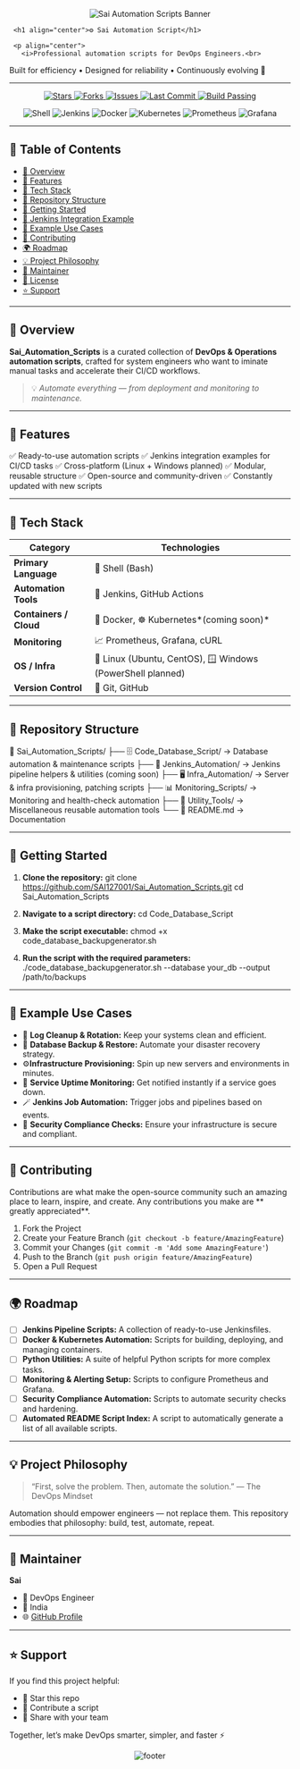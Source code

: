 <!-- PROJECT BANNER -->

   <p align="center">
     <img src=
      "https://capsule-render.vercel.app/api?type=waving&color=0:0077FF,100:00FF88&height=250&section=header&text=SAI%20Automation%20Scripts&fontSize=
      48&fontAlignY=38&animation=fadeIn&desc=DevOps%20%26%20Operations%20Automation%20Toolkit&descAlignY=55&descAlign=50" alt="Sai Automation Scripts
      Banner">
     </p>

     <h1 align="center">⚙️ Sai Automation Script</h1>

     <p align="center">
       <i>Professional automation scripts for DevOps Engineers.<br>

Built for efficiency • Designed for reliability • Continuously evolving 🚀</i>

 </p>

---

 <p align="center">
 <!-- Dynamic GitHub Badges -->
 <a href="https://github.com/SAI127001/Sai_Automation_Scripts/stargazers">
 <img src="https://img.shields.io/github/stars/SAI127001/Sai_Automation_Scripts?style=for-the-badge&color=yellow" alt="Stars">
</a>
<a href="https://github.com/SAI127001/Sai_Automation_Scripts/network/members">
<img src="https://img.shields.io/github/forks/SAI127001/Sai_Automation_Scripts?style=for-the-badge&color=blue" alt="Forks">
</a>
<a href="https://github.com/SAI127001/Sai_Automation_Scripts/issues">
<img src="https://img.shields.io/github/issues/SAI127001/Sai_Automation_Scripts?style=for-the-badge" alt="Issues">
</a>
<a href="https://github.com/SAI127001/Sai_Automation_Scripts/commits/main">
<img src="https://img.shields.io/github/last-commit/SAI127001/Sai_Automation_Scripts?style=for-the-badge&color=brightgreen" alt="Last
      Commit">
</a>
<a href="#">
<img
    src="https://img.shields.io/github/actions/workflow/status/SAI127001/Sai_Automation_Scripts/ci.yml?label=Build%20Status&style=for-the-badge&logo
    =githubactions&logoColor=white" alt="Build Passing">
</a>

 </p>

 <p align="center">
 <!-- Tech Stack Shields -->
 <img src="https://img.shields.io/badge/Shell-Bash-blue?style=for-the-badge&logo=gnu-bash" alt="Shell">
 <img src="https://img.shields.io/badge/Jenkins-CI%2FCD-orange?style=for-the-badge&logo=jenkins&logoColor=white" alt="Jenkins">
 <img src="https://img.shields.io/badge/Docker-Containers-2496ED?style=for-the-badge&logo=docker&logoColor=white" alt="Docker">
 <img src="https://img.shields.io/badge/Kubernetes-Orchestration-326CE5?style=for-the-badge&logo=kubernetes&logoColor=white" alt="Kubernetes">
 <img src="https://img.shields.io/badge/Prometheus-Monitoring-E6522C?style=for-the-badge&logo=prometheus&logoColor=white" alt="Prometheus">
 <img src="https://img.shields.io/badge/Grafana-Observability-F46800?style=for-the-badge&logo=grafana&logoColor=white" alt="Grafana">

 </p>

---

## 📑 Table of Contents

- [🧭 Overview](#-overview)
- [🧰 Features](#-features)
- [🧱 Tech Stack](#-tech-stack)
- [📂 Repository Structure](#-repository-structure)
- [🚀 Getting Started](#-getting-started)
- [🔧 Jenkins Integration Example](#-jenkins-integration-example)
- [🧩 Example Use Cases](#-example-use-cases)
- [🤝 Contributing](#-contributing)
- [🌍 Roadmap](#-roadmap)
- [💡 Project Philosophy](#-project-philosophy)
- [👤 Maintainer](#-maintainer)
- [🪪 License](#-license)
- [⭐ Support](#-support)

---

## 🧭 Overview

**Sai_Automation_Scripts** is a curated collection of **DevOps & Operations automation scripts**, crafted for system engineers who want to
iminate manual tasks and accelerate their CI/CD workflows.

> 💡 _Automate everything — from deployment and monitoring to maintenance._

---

## 🧰 Features

✅ Ready-to-use automation scripts
✅ Jenkins integration examples for CI/CD tasks
✅ Cross-platform (Linux + Windows planned)
✅ Modular, reusable structure
✅ Open-source and community-driven
✅ Constantly updated with new scripts

---

## 🧱 Tech Stack

| Category               | Technologies                                               |
| ---------------------- | ---------------------------------------------------------- |
| **Primary Language**   | 🐚 Shell (Bash)                                            |
| **Automation Tools**   | 🤖 Jenkins, GitHub Actions                                 |
| **Containers / Cloud** | 🐳 Docker, ☸️ Kubernetes*(coming soon)*                    |
| **Monitoring**         | 📈 Prometheus, Grafana, cURL                               |
| **OS / Infra**         | 🐧 Linux (Ubuntu, CentOS), 🪟 Windows (PowerShell planned) |
| **Version Control**    | 🔧 Git, GitHub                                             |

---

## 📂 Repository Structure

📁 Sai_Automation_Scripts/
├── 🗄️ Code_Database_Script/ → Database automation & maintenance scripts
├── 🧩 Jenkins_Automation/ → Jenkins pipeline helpers & utilities (coming soon)
├── 🖥️ Infra_Automation/ → Server & infra provisioning, patching scripts
├── 📊 Monitoring_Scripts/ → Monitoring and health-check automation
├── 🧰 Utility_Tools/ → Miscellaneous reusable automation tools
└── 📘 README.md → Documentation

---

## 🚀 Getting Started

1.  **Clone the repository:**
    git clone https://github.com/SAI127001/Sai_Automation_Scripts.git
    cd Sai_Automation_Scripts

2.  **Navigate to a script directory:**
    cd Code_Database_Script

3.  **Make the script executable:**
    chmod +x code_database_backupgenerator.sh

4.  **Run the script with the required parameters:**
    ./code_database_backupgenerator.sh --database your_db --output /path/to/backups

---

## 🧩 Example Use Cases

- 🔁 **Log Cleanup & Rotation:** Keep your systems clean and efficient.
- 🧰 **Database Backup & Restore:** Automate your disaster recovery strategy.
- ⚙️**Infrastructure Provisioning:** Spin up new servers and environments in minutes.
- 📡 **Service Uptime Monitoring:** Get notified instantly if a service goes down.
- 🪄 **Jenkins Job Automation:** Trigger jobs and pipelines based on events.
- 🔐 **Security Compliance Checks:** Ensure your infrastructure is secure and compliant.

---

## 🤝 Contributing

Contributions are what make the open-source community such an amazing place to learn, inspire, and create. Any contributions you make are **
greatly appreciated**.

1.  Fork the Project
2.  Create your Feature Branch (`git checkout -b feature/AmazingFeature`)
3.  Commit your Changes (`git commit -m 'Add some AmazingFeature'`)
4.  Push to the Branch (`git push origin feature/AmazingFeature`)
5.  Open a Pull Request

---

## 🌍 Roadmap

- [ ] **Jenkins Pipeline Scripts:** A collection of ready-to-use Jenkinsfiles.
- [ ] **Docker & Kubernetes Automation:** Scripts for building, deploying, and managing containers.
- [ ] **Python Utilities:** A suite of helpful Python scripts for more complex tasks.
- [ ] **Monitoring & Alerting Setup:** Scripts to configure Prometheus and Grafana.
- [ ] **Security Compliance Automation:** Scripts to automate security checks and hardening.
- [ ] **Automated README Script Index:** A script to automatically generate a list of all available scripts.

---

## 💡 Project Philosophy

> “First, solve the problem. Then, automate the solution.” — The DevOps Mindset

Automation should empower engineers — not replace them. This repository embodies that philosophy: build, test, automate, repeat.

---

## 👤 Maintainer

**Sai**

- 💼 DevOps Engineer
- 📍 India
- 🌐 [GitHub Profile](https://github.com/SAI127001)

---

## ⭐ Support

If you find this project helpful:

- 🌟 Star this repo
- 🧩 Contribute a script
- 🔗 Share with your team

Together, let’s make DevOps smarter, simpler, and faster ⚡

   <p align="center"> <img src=
      "https://capsule-render.vercel.app/api?type=waving&color=0:00FF88,100:0077FF&height=120&section=footer&animation=fadeIn" alt="footer"> </p>
